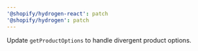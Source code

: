 ```yaml
---
'@shopify/hydrogen-react': patch
'@shopify/hydrogen': patch
---
```


Update `getProductOptions` to handle divergent product options.
